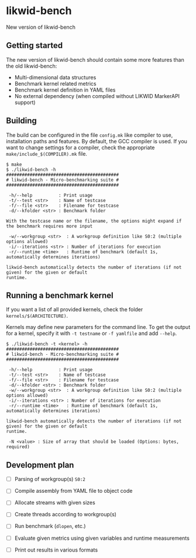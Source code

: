# likwid-bench

New version of likwid-bench

## Getting started

The new version of likwid-bench should contain some more features than the old likwid-bench:
- Multi-dimensional data structures
- Benchmark kernel related metrics
- Benchmark kernel definition in YAML files
- No external dependency (when compiled without LIKWID MarkerAPI support)

## Building

The build can be configured in the file `config.mk` like compiler to use, installation paths and features. By default, the GCC compiler is used. If you want to change settings for a compiler, check the appropriate `make/include_$(COMPILER).mk` file.

```
$ make
$ ./likwid-bench -h
###########################################
# likwid-bench - Micro-benchmarking suite #
###########################################

 -h/--help          : Print usage
 -t/--test <str>    : Name of testcase
 -f/--file <str>    : Filename for testcase
 -d/--kfolder <str> : Benchmark folder

With the testcase name or the filename, the options might expand if the benchmark requires more input

 -w/--workgroup <str>  : A workgroup definition like S0:2 (multiple options allowed)
 -i/--iterations <str> : Number of iterations for execution
 -r/--runtime <time>   : Runtime of benchmark (default 1s, automatically determines iterations)

likwid-bench automatically detects the number of iterations (if not given) for the given or default
runtime.
```

## Running a benchmark kernel

If you want a list of all provided kernels, check the folder `kernels/$(ARCHITECTURE)`.

Kernels may define new parameters for the command line. To get the output for a kernel, specify it with `-t testname` or `-f yamlfile` and add `--help`.

```
$ ./likwid-bench -t <kernel> -h
###########################################
# likwid-bench - Micro-benchmarking suite #
###########################################

 -h/--help          : Print usage
 -t/--test <str>    : Name of testcase
 -f/--file <str>    : Filename for testcase
 -d/--kfolder <str> : Benchmark folder
 -w/--workgroup <str>  : A workgroup definition like S0:2 (multiple options allowed)
 -i/--iterations <str> : Number of iterations for execution
 -r/--runtime <time>   : Runtime of benchmark (default 1s, automatically determines iterations)

likwid-bench automatically detects the number of iterations (if not given) for the given or default
runtime.

 -N <value> : Size of array that should be loaded (Options: bytes, required)
```



## Development plan

- [ ] Parsing of workgroup(s) `S0:2`
- [ ] Compile assembly from YAML file to object code
- [ ] Allocate streams with given sizes
- [ ] Create threads according to workgroup(s)
- [ ] Run benchmark (`dlopen`, etc.)
- [ ] Evaluate given metrics using given variables and runtime measurements
- [ ] Print out results in various formats


